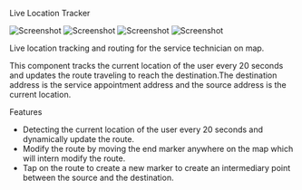 Live Location Tracker

![Screenshot](Images/img1.PNG)
![Screenshot](Images/img2.PNG)
![Screenshot](Images/img3.PNG)
![Screenshot](Images/img4.PNG)

Live location tracking and routing for the service technician on map.

This component tracks the current location of the user every 20 seconds and updates the route traveling to reach the destination.The destination address is the service appointment address and the source address is the current location.

Features

- Detecting the current location of the user every 20 seconds and dynamically update the route.
- Modify the route by moving the end marker anywhere on the map which will intern modify the route.
- Tap on the route to create a new marker to create an intermediary point between the source and the destination.